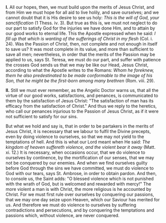 
**I\.** All our hopes, then, we must build upon the merits of Jesus Christ, and from Him we must hope for all aid to live holily, and save ourselves; and we cannot doubt that it is His desire to see us holy: *This is the will of God, your sanctification* (1 Thess. iv. 3). But true as this is, we must not neglect to do our part to satisfy God for the injuries we have done Him, and to attain by our good works to eternal life. This the Apostle expressed when he said: *I fill up that which is wanting of the sufferings of Christ in my flesh* (Col. i. 24). Was the Passion of Christ, then, not complete and not enough in itself to save us? It was most complete in its value, and more than sufficient to save all men; nevertheless, in order that the merits of the Passion may be applied to us, says St. Teresa, we must do our part, and suffer with patience the crosses God sends us that we may be like our Head, Jesus Christ, according to what the Apostle writes to the Romans: *Whom he foreknew, them he also predestinated to be made conformable to the image of his Son, that he might be the first-born among many brethren* (Rom. viii. 29).

**II\.** Still we must ever remember, as the Angelic Doctor warns us, that all the virtue of our good works, satisfactions, and penances, is communicated to them by the satisfaction of Jesus Christ: \"The satisfaction of man has its efficacy from the satisfaction of Christ.\" And thus we reply to the heretics, who call our penances injurious to the Passion of Jesus Christ, as if it were not sufficient to satisfy for our sins.

But what we hold and say is, that in order to be partakers in the merits of Jesus Christ, it is necessary that we labour to fulfil the Divine precepts, even by doing violence to ourselves, so that we may not yield to the temptations of hell. And this is what our Lord meant when He said: *The kingdom of heaven suffereth violence, and the violent bear it away* (Matt. xi. 12.) It is necessary, when occasions occur, that we do violence to ourselves by continence, by the mortification of our senses, that we may not be conquered by our enemies. And when we find ourselves guilty before God through the sins we have committed, we must do violence to God with our tears, says St. Ambrose, in order to obtain pardon. And then, to console us, the Saint adds: \"O blessed violence which is not punished with the wrath of God, but is welcomed and rewarded with mercy!\" The more violent a man is with Christ, the more religious is he accounted by Christ. For we must first rule over ourselves by conquering our passions, that we may one day seize upon Heaven, which our Saviour has merited for us. And therefore we must do violence to ourselves by suffering contradictions and persecutions, and by conquering the temptations and passions which, without violence, are never conquered.


